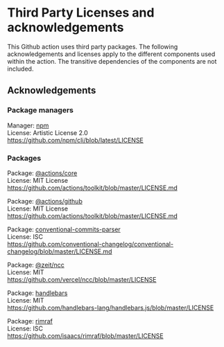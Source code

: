 # Third Party Licenses and acknowledgements

This Github action uses third party packages. The following acknowledgements and licenses apply to the different components used within the action. The transitive dependencies of the components are not included.

## Acknowledgements

### Package managers

Manager: [npm](https://github.com/npm/cli)\
License: Artistic License 2.0\
https://github.com/npm/cli/blob/latest/LICENSE

### Packages

Package: [@actions/core](https://github.com/actions/toolkit/tree/main/packages/core)\
License: MIT License\
https://github.com/actions/toolkit/blob/master/LICENSE.md

Package: [@actions/github](https://github.com/actions/toolkit/tree/main/packages/github)\
License: MIT License\
https://github.com/actions/toolkit/blob/master/LICENSE.md

Package: [conventional-commits-parser](https://github.com/conventional-changelog/conventional-changelog/tree/master/packages/conventional-commits-parser)\
License: ISC\
https://github.com/conventional-changelog/conventional-changelog/blob/master/LICENSE.md

Package: [@zeit/ncc](https://github.com/vercel/ncc)\
License: MIT\
https://github.com/vercel/ncc/blob/master/LICENSE

Package: [handlebars](https://github.com/handlebars-lang/handlebars.js)\
License: MIT\
https://github.com/handlebars-lang/handlebars.js/blob/master/LICENSE

Package: [rimraf](https://github.com/isaacs/rimraf)\
License: ISC\
https://github.com/isaacs/rimraf/blob/master/LICENSE
